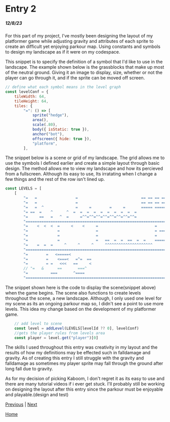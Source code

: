 # Entry 2
##### 12/8/23

For this part of my project, I've mostly been designing the layout of my platformer game while adjusting gravity and attributes of each sprite to create an difficult yet enjoying parkour map. Using constants and symbols to design my landscape as if it were on my codespace.

This snippet is to specify the definition of a symbol that I'd like to use in the landscape. The example shown below is the grassblocks that make up most of the neutral ground. Giving it an image to display, size, whether or not the player can go through it, and if the sprite can be moved off screen.

```javascript
// define what each symbol means in the level graph
const levelConf = {
	tileWidth: 64,
	tileHeight: 64,
	tiles: {
		"=": () => [
			sprite("hedge"),
			area(),
			scale(.80),
			body({ isStatic: true }),
			anchor("bot"),
			offscreen({ hide: true }),
			"platform",
		],
```

The snippet below is a scene or grid of my landscape. The grid allows me to use the symbols I defined earlier and create a simple layout through basic design. The method allows me to view my landscape and how its percieved from a fullscreen. Although its easy to use, Its irratating when I change a few things and the rest of the row isn't lined up.

```javascript
const LEVELS = [
	[
		"=   =                 =                            == == == == ==   =",
		"=   =                 =                            == == == == ==  ==",
		"=   =  ^              =     =        =     =       ===== ========   =",
		"= ==  =    ^      ^  =  =  =  =  =  =  =  =  =  =              ==  =",
		"=     ==   =   ^  =     =^^=^^=^^=^^=^^=^^=^^=^^=              =   =",
		"================================================================= =",
		"=    <  <  <  =     <    <     =                         =        =",
		"=             =                =                         = ========",
		"=             =                =                         =        =",
		"=             =                =   ==  =  =  ==  =  =    ======== =",
		"=    =  =  =     ^     ^     ^     ^^^^^^^^^^^^^^^^^^^^^          =",
		"================================================================= =",
		"=        =   <=====<                                          =   =",
		"=        =    <===<   =^=  ==                                 =  ==",
		"=        = =   <<<   ==     <                                 =   =",
		// "=   &      ==       ===^                                      ==  =",
		"=          ===       ^====                                        =",
		"===================================================================",
```
The snippet shown here is the code to display the scene(snippet above) when the game begins. The scene also functions to create levels throughout the scene, a new landscape. Although, I only used one level for my scene as its an ongoing parkour map so, I didn't see a point to use more levels. This idea my change based on the development of my platformer game.

```javascript
	// add level to scene
	const level = addLevel(LEVELS[levelId ?? 0], levelConf)
	//gets the player rules from levels area
	const player = level.get("player")[0]
```

The skills I used throughout this entry was creativity in my layout and the results of how my definitions may be effected such in falldamage and gravity. As of creating this entry I still struggle with the gravity and falldamage as sometimes my player sprite may fall through the ground after long fall due to gravity.

As for my decision of picking Kaboom, I don't regret it as its easy to use and there are many tutorial videos if i ever get stuck. I'll probably still be working on designing the layout after this entry since the parkour must be enjoyable and playable.(design and test)

[Previous](entry01.md) | [Next](entry03.md)

[Home](../README.md)

